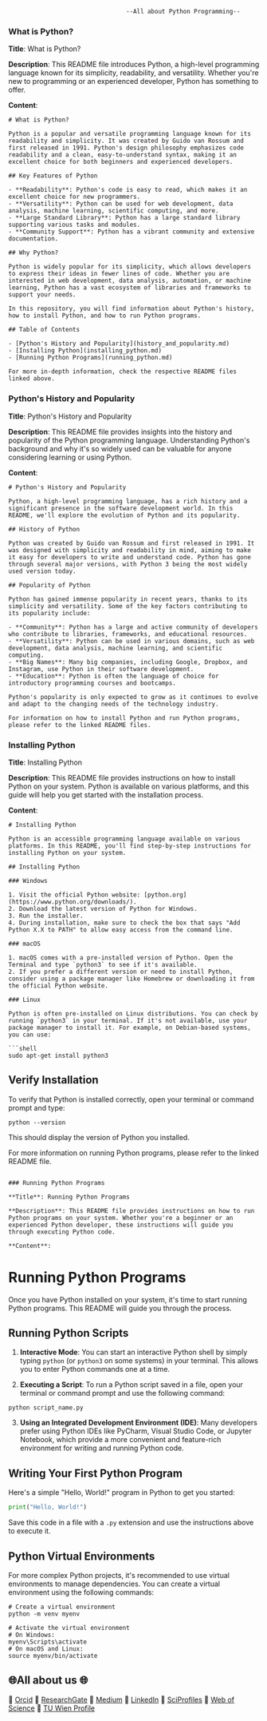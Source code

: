                                      --All about Python Programming--

### What is Python?

**Title**: What is Python?

**Description**: This README file introduces Python, a high-level programming language known for its simplicity, readability, and versatility. Whether you're new to programming or an experienced developer, Python has something to offer.

**Content**:
```
# What is Python?

Python is a popular and versatile programming language known for its readability and simplicity. It was created by Guido van Rossum and first released in 1991. Python's design philosophy emphasizes code readability and a clean, easy-to-understand syntax, making it an excellent choice for both beginners and experienced developers.

## Key Features of Python

- **Readability**: Python's code is easy to read, which makes it an excellent choice for new programmers.
- **Versatility**: Python can be used for web development, data analysis, machine learning, scientific computing, and more.
- **Large Standard Library**: Python has a large standard library supporting various tasks and modules.
- **Community Support**: Python has a vibrant community and extensive documentation.

## Why Python?

Python is widely popular for its simplicity, which allows developers to express their ideas in fewer lines of code. Whether you are interested in web development, data analysis, automation, or machine learning, Python has a vast ecosystem of libraries and frameworks to support your needs.

In this repository, you will find information about Python's history, how to install Python, and how to run Python programs.

## Table of Contents

- [Python's History and Popularity](history_and_popularity.md)
- [Installing Python](installing_python.md)
- [Running Python Programs](running_python.md)

For more in-depth information, check the respective README files linked above.
```

### Python's History and Popularity

**Title**: Python's History and Popularity

**Description**: This README file provides insights into the history and popularity of the Python programming language. Understanding Python's background and why it's so widely used can be valuable for anyone considering learning or using Python.

**Content**:
```
# Python's History and Popularity

Python, a high-level programming language, has a rich history and a significant presence in the software development world. In this README, we'll explore the evolution of Python and its popularity.

## History of Python

Python was created by Guido van Rossum and first released in 1991. It was designed with simplicity and readability in mind, aiming to make it easy for developers to write and understand code. Python has gone through several major versions, with Python 3 being the most widely used version today.

## Popularity of Python

Python has gained immense popularity in recent years, thanks to its simplicity and versatility. Some of the key factors contributing to its popularity include:

- **Community**: Python has a large and active community of developers who contribute to libraries, frameworks, and educational resources.
- **Versatility**: Python can be used in various domains, such as web development, data analysis, machine learning, and scientific computing.
- **Big Names**: Many big companies, including Google, Dropbox, and Instagram, use Python in their software development.
- **Education**: Python is often the language of choice for introductory programming courses and bootcamps.

Python's popularity is only expected to grow as it continues to evolve and adapt to the changing needs of the technology industry.

For information on how to install Python and run Python programs, please refer to the linked README files.
```

### Installing Python

**Title**: Installing Python

**Description**: This README file provides instructions on how to install Python on your system. Python is available on various platforms, and this guide will help you get started with the installation process.

**Content**:
```
# Installing Python

Python is an accessible programming language available on various platforms. In this README, you'll find step-by-step instructions for installing Python on your system.

## Installing Python

### Windows

1. Visit the official Python website: [python.org](https://www.python.org/downloads/).
2. Download the latest version of Python for Windows.
3. Run the installer.
4. During installation, make sure to check the box that says "Add Python X.X to PATH" to allow easy access from the command line.

### macOS

1. macOS comes with a pre-installed version of Python. Open the Terminal and type `python3` to see if it's available.
2. If you prefer a different version or need to install Python, consider using a package manager like Homebrew or downloading it from the official Python website.

### Linux

Python is often pre-installed on Linux distributions. You can check by running `python3` in your terminal. If it's not available, use your package manager to install it. For example, on Debian-based systems, you can use:

```shell
sudo apt-get install python3
```

## Verify Installation

To verify that Python is installed correctly, open your terminal or command prompt and type:

```shell
python --version
```

This should display the version of Python you installed.

For more information on running Python programs, please refer to the linked README file.
```

### Running Python Programs

**Title**: Running Python Programs

**Description**: This README file provides instructions on how to run Python programs on your system. Whether you're a beginner or an experienced Python developer, these instructions will guide you through executing Python code.

**Content**:
```
# Running Python Programs

Once you have Python installed on your system, it's time to start running Python programs. This README will guide you through the process.

## Running Python Scripts

1. **Interactive Mode**: You can start an interactive Python shell by simply typing `python` (or `python3` on some systems) in your terminal. This allows you to enter Python commands one at a time.

2. **Executing a Script**: To run a Python script saved in a file, open your terminal or command prompt and use the following command:

```shell
python script_name.py
```

3. **Using an Integrated Development Environment (IDE)**: Many developers prefer using Python IDEs like PyCharm, Visual Studio Code, or Jupyter Notebook, which provide a more convenient and feature-rich environment for writing and running Python code.

## Writing Your First Python Program

Here's a simple "Hello, World!" program in Python to get you started:

```python
print("Hello, World!")
```

Save this code in a file with a `.py` extension and use the instructions above to execute it.

## Python Virtual Environments

For more complex Python projects, it's recommended to use virtual environments to manage dependencies. You can create a virtual environment using the following commands:

```shell
# Create a virtual environment
python -m venv myenv

# Activate the virtual environment
# On Windows:
myenv\Scripts\activate
# On macOS and Linux:
source myenv/bin/activate
```



## 🌐All about us 🌐

🔗 [Orcid](https://orcid.org/0000-0002-6439-8826)
🔗 [ResearchGate](https://www.researchgate.net/profile/Mehmet-Akif-Cifci)
🔗 [Medium](https://medium.com/@themanoftalent)
🔗 [LinkedIn](https://www.linkedin.com/in/themanoftalent/)
🔗 [SciProfiles](https://sciprofiles.com/profile/2455737)
🔗 [Web of Science](https://www.webofscience.com/wos/author/record/1793126)
🔗 [TU Wien Profile](https://www.dap.tuwien.ac.at/person/oid:25266453)
